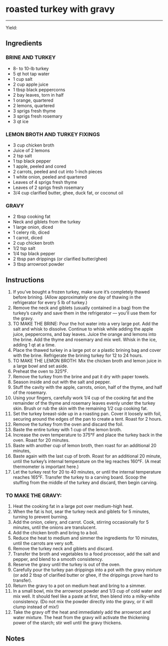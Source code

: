 # roasted turkey with gravy
---
Yield: 

## Ingredients
### BRINE AND TURKEY
- 8- to 10-lb turkey
- 5 qt hot tap water
- 1 cup salt
- 2 cup apple juice
- 1 tbsp black peppercorns
- 2 bay leaves, torn in half
- 1 orange, quartered
- 2 lemons, quartered
- 3 sprigs fresh thyme
- 3 sprigs fresh rosemary
- 3 qt ice

### LEMON BROTH AND TURKEY FIXINGS
- 3 cup chicken broth
- Juice of 2 lemons
- 2 tsp salt
- 1 tsp black pepper
- 1 apple, peeled and cored
- 2 carrots, peeled and cut into 1-inch pieces
- 1 white onion, peeled and quartered
- Leaves of 4 sprigs fresh thyme
- Leaves of 2 sprigs fresh rosemary
- 3/4 cup clarified butter, ghee, duck fat, or coconut oil

### GRAVY
- 2 tbsp cooking fat
- Neck and giblets from the turkey
- 1 large onion, diced
- 1 celery rib, diced
- 1 carrot, diced
- 2 cup chicken broth
- 1/2 tsp salt
- 1/4 tsp black pepper
- 2 tbsp pan drippings (or clarified butter/ghee)
- 3 tbsp arrowroot powder

## Instructions
1. If you’ve bought a frozen turkey, make sure it’s completely thawed before brining. (Allow approximately one day of thawing in the refrigerator for every 5 lb of turkey.) 
2. Remove the neck and giblets (usually contained in a bag) from the turkey’s cavity and save them in the refrigerator — you'll use them for the gravy.
3. TO MAKE THE BRINE: Pour the hot water into a very large pot. Add the salt and whisk to dissolve. Continue to whisk while adding the apple juice, peppercorns, and bay leaves. Juice the orange and lemons into the brine. Add the thyme and rosemary and mix well. Whisk in the ice, adding 1 qt at a time.
4. Place the thawed turkey in a large pot or a plastic brining bag and cover with the brine.  Refrigerate the brining turkey for 12 to 24 hours.
5. TO MAKE THE LEMON BROTH: Mix the chicken broth and lemon juice in a large bowl and set aside.
6. Preheat the oven to 325°F.
7. Remove the turkey from the brine and pat it dry with paper towels.
8. Season inside and out with the salt and pepper. 
9. Stuff the cavity with the apple, carrots, onion, half of the thyme, and half of the rosemary. 
10. Using your fingers, carefully work 1/4 cup of the cooking fat and the remainder of the thyme and rosemary leaves evenly under the turkey skin. Brush or rub the skin with the remaining 1/2 cup cooking fat.
11. Set the turkey breast-side up in a roasting pan. Cover it loosely with foil, securing around the edges of the pan to create a tent. Roast for 2 hours.
12. Remove the turkey from the oven and discard the foil. 
13. Baste the entire turkey with 1 cup of the lemon broth.
14. Increase the oven temperature to 375°F and place the turkey back in the oven.  Roast for 20 minutes.
15. Baste with another cup of lemon broth, then roast for an additional 20 minutes,
16. Baste again with the last cup of broth. Roast for an additional 20 minute, until the turkey’s internal temperature on the leg reaches 160°F.  (A meat thermometer is important here.)
17. Let the turkey rest for 20 to 40 minutes, or until the internal temperature reaches 165°F. Transfer the turkey to a carving board. Scoop the stuffing from the middle of the turkey and discard, then begin carving.

### TO MAKE THE GRAVY:
1. Heat the cooking fat in a large pot over medium-high heat.
2. When the fat is hot, sear the turkey neck and giblets for 5 minutes, turning to prevent burning.
3. Add the onion, celery, and carrot. Cook, stirring occasionally for 5 minutes, until the onions are translucent.
4. Add the chicken broth and bring to a boil.
5. Reduce the heat to medium and simmer the ingredients for 10 minutes, until the carrots are very soft.
6. Remove the turkey neck and giblets and discard.
7. Transfer the broth and vegetables to a food processor, add the salt and pepper, and blend to a smooth consistency.
8. Reserve the gravy until the turkey is out of the oven.
9. Carefully pour the turkey pan drippings into a pot with the gravy mixture (or add 2 tbsp of clarified butter or ghee, if the drippings prove hard to transfer).
10. Return the gravy to a pot on medium heat and bring to a simmer.
11. In a small bowl, mix the arrowroot powder and 1/3 cup of cold water and mix well. It should feel like a paste at first, then blend into a milky-white consistency. (Do not mix the powder directly into the gravy, or it will clump instead of mix!)
12. Take the gravy off the heat and immediately add the arrowroot and water mixture. The heat from the gravy will activate the thickening power of the starch; stir well until the gravy thickens.

## Notes
